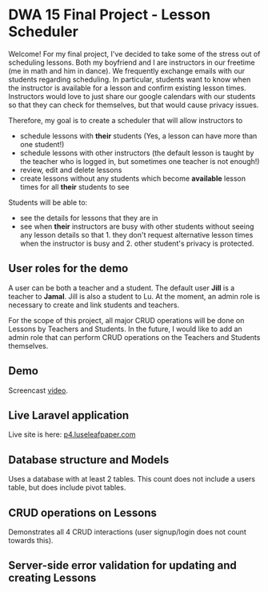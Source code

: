# DWA 15 Final Project - Lesson Scheduler 

Welcome! For my final project, I've decided to take some of the stress out of scheduling lessons. Both my boyfriend and I are instructors in our freetime (me in math and him in dance). We frequently exchange emails with our students regarding scheduling. In particular, students want to know when the instructor is available for a lesson and confirm existing lesson times. Instructors would love to just share our google calendars with our students so that they can check for themselves, but that would cause privacy issues. 

Therefore, my goal is to create a scheduler that will allow instructors to 
* schedule lessons with **their** students (Yes, a lesson can have more than one student!) 
* schedule lessons with other instructors (the default lesson is taught by the teacher who is logged in, but sometimes one teacher is not enough!) 
* review, edit and delete lessons 
* create lessons without any students which become **available** lesson times for all **their** students to see 

Students will be able to: 
* see the details for lessons that they are in
* see when **their** instructors are busy with other students without seeing any lesson details so that 1. they don't request alternative lesson times when the instructor is busy and 2. other student's privacy is protected. 

## User roles for the demo 

A user can be both a teacher and a student. The default user **Jill** is a teacher to **Jamal**. Jill is also a student to Lu. At the moment, an admin role is necessary to create and link students and teachers. 

For the scope of this project, all major CRUD operations will be done on Lessons by Teachers and Students. In the future, I would like to add an admin role that can perform CRUD operations on the Teachers and Students themselves. 

## Demo 
Screencast [video](). 

## Live Laravel application
Live site is here: [p4.luseleafpaper.com](http://p4.luseleafpaper.com/)

## Database structure and Models 
Uses a database with at least 2 tables. This count does not include a users table, but does include pivot tables.

## CRUD operations on Lessons 
Demonstrates all 4 CRUD interactions (user signup/login does not count towards this).

## Server-side error validation for updating and creating Lessons 
